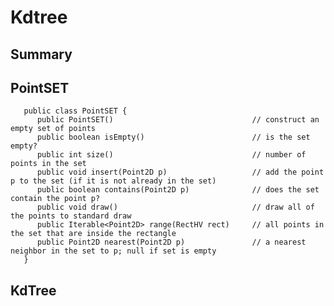 Kdtree
======

Summary
-------


PointSET
--------
       public class PointSET {
          public PointSET()                               // construct an empty set of points
          public boolean isEmpty()                        // is the set empty?
          public int size()                               // number of points in the set
          public void insert(Point2D p)                   // add the point p to the set (if it is not already in the set)
          public boolean contains(Point2D p)              // does the set contain the point p?
          public void draw()                              // draw all of the points to standard draw
          public Iterable<Point2D> range(RectHV rect)     // all points in the set that are inside the rectangle
          public Point2D nearest(Point2D p)               // a nearest neighbor in the set to p; null if set is empty
       }

KdTree
------

